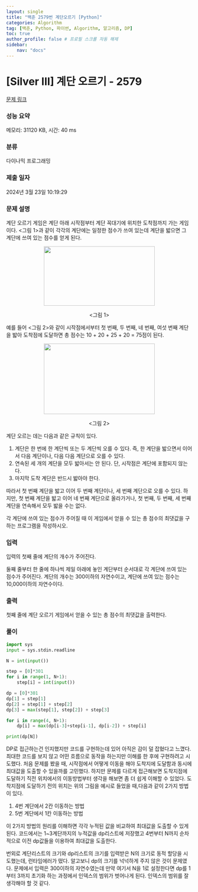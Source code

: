 ```yaml
---
layout: single
title: "백준 2579번 계단오르기 [Python]"
categories: Algorithm
tag: [백준, Python, 파이썬, Algorithm, 알고리즘, DP]
toc: true
author_profile: false # 프로필 스크롤 자동 해제
sidebar:
    nav: "docs"
---
```

# [Silver III] 계단 오르기 - 2579 

[문제 링크](https://www.acmicpc.net/problem/2579) 

### 성능 요약

메모리: 31120 KB, 시간: 40 ms

### 분류

다이나믹 프로그래밍

### 제출 일자

2024년 3월 23일 10:19:29

### 문제 설명

<p>계단 오르기 게임은 계단 아래 시작점부터 계단 꼭대기에 위치한 도착점까지 가는 게임이다. <그림 1>과 같이 각각의 계단에는 일정한 점수가 쓰여 있는데 계단을 밟으면 그 계단에 쓰여 있는 점수를 얻게 된다.</p>

<p style="text-align: center;"><img alt="" src="https://u.acmicpc.net/7177ea45-aa8d-4724-b256-7b84832c9b97/Screen%20Shot%202021-06-23%20at%203.00.46%20PM.png" style="width: 300px; height: 160px;"></p>

<p style="text-align: center;"><그림 1></p>

<p>예를 들어 <그림 2>와 같이 시작점에서부터 첫 번째, 두 번째, 네 번째, 여섯 번째 계단을 밟아 도착점에 도달하면 총 점수는 10 + 20 + 25 + 20 = 75점이 된다.</p>

<p style="text-align: center;"><img alt="" src="https://u.acmicpc.net/f00b6121-1c25-492e-9bc0-d96377c586b0/Screen%20Shot%202021-06-23%20at%203.01.39%20PM.png" style="width: 300px; height: 190px;"></p>

<p style="text-align: center;"><그림 2></p>

<p>계단 오르는 데는 다음과 같은 규칙이 있다.</p>

<ol>
	<li>계단은 한 번에 한 계단씩 또는 두 계단씩 오를 수 있다. 즉, 한 계단을 밟으면서 이어서 다음 계단이나, 다음 다음 계단으로 오를 수 있다.</li>
	<li>연속된 세 개의 계단을 모두 밟아서는 안 된다. 단, 시작점은 계단에 포함되지 않는다.</li>
	<li>마지막 도착 계단은 반드시 밟아야 한다.</li>
</ol>

<p>따라서 첫 번째 계단을 밟고 이어 두 번째 계단이나, 세 번째 계단으로 오를 수 있다. 하지만, 첫 번째 계단을 밟고 이어 네 번째 계단으로 올라가거나, 첫 번째, 두 번째, 세 번째 계단을 연속해서 모두 밟을 수는 없다.</p>

<p>각 계단에 쓰여 있는 점수가 주어질 때 이 게임에서 얻을 수 있는 총 점수의 최댓값을 구하는 프로그램을 작성하시오.</p>

### 입력 

 <p>입력의 첫째 줄에 계단의 개수가 주어진다.</p>

<p>둘째 줄부터 한 줄에 하나씩 제일 아래에 놓인 계단부터 순서대로 각 계단에 쓰여 있는 점수가 주어진다. 계단의 개수는 300이하의 자연수이고, 계단에 쓰여 있는 점수는 10,000이하의 자연수이다.</p>

### 출력 

 <p>첫째 줄에 계단 오르기 게임에서 얻을 수 있는 총 점수의 최댓값을 출력한다.</p>

### 풀이

~~~python
import sys
input = sys.stdin.readline

N = int(input())

step = [0]*301
for i in range(1, N+1):
    step[i] = int(input())

dp = [0]*301
dp[1] = step[1]
dp[2] = step[1] + step[2]
dp[3] = max(step[1], step[2]) + step[3]

for i in range(4, N+1):
    dp[i] = max(dp[i-3]+step[i-1], dp[i-2]) + step[i]

print(dp[N])
~~~
<p>DP로 접근하는건 인지했지만 코드를 구현하는데 있어 아직은 감이 덜 잡혔다고 느꼈다. 최대한 코드를 보지 않고 어떤 흐름으로 동작을 하는지만 이해를 한 후에 구현하려고 시도했다. 처음 문제를 봤을 때, 시작점에서 어떻게 이동을 해야 도착지에 도달함과 동시에 최대값을 도출할 수 있을까를 고민했다. 하지만 문제를 다르게 접근해보면 도착지점에 도달하기 직전 위치에서의 이동방법부터 생각을 해보면 좀 더 쉽게 이해할 수 있었다. 도착지점에 도달하기 전의 위치는 위의 그림을 예시로 들었을 때,다음과 같이 2가지 방법이 있다.</p>
<ol>
    <li>4번 계단에서 2칸 이동하는 방법</li>
    <li>5번 계단에서 1칸 이동하는 방법</li>
</ol>
<p>이 2가지 방법의 원리를 이해하면 각각 누적된 값을 비교하여 최대값을 도출할 수 있게된다. 코드에서는 1~3계단까지의 누적값을 dp리스트에 저장했고 4번부터 N까지 순차적으로 이전 dp값들을 이용하여 최대값을 도출한다.</p>
<p>번외로 계단리스트의 크기와 dp리스트의 크기를 입력받은 N의 크기로 동적 할당을 시도했는데, 런타임에러가 떴다. 알고보니 dp의 크기를 넉넉하게 주지 않은 것이 문제였다. 문제에서 입력은 300이하의 자연수였는데 만약 여기서 N을 1로 설정한다면 dp를 1 부터 3까지 초기화 하는 과정에서 인덱스의 범위가 벗어나게 된다. 인덱스의 범위를 잘 생각해야 할 것 같다. </p>